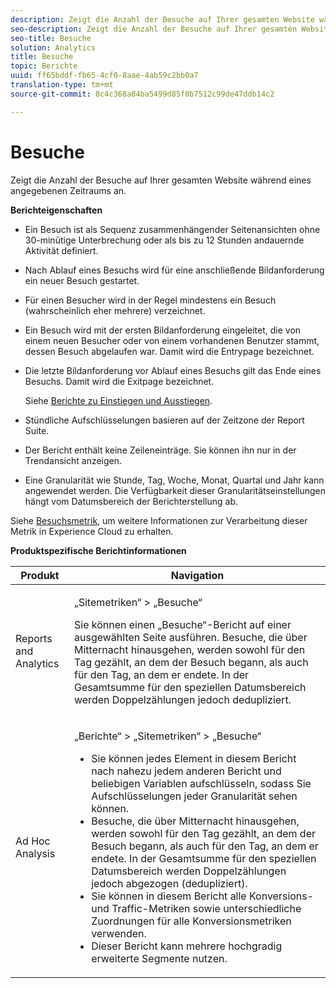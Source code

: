 ```yaml
---
description: Zeigt die Anzahl der Besuche auf Ihrer gesamten Website während eines angegebenen Zeitraums an.
seo-description: Zeigt die Anzahl der Besuche auf Ihrer gesamten Website während eines angegebenen Zeitraums an.
seo-title: Besuche
solution: Analytics
title: Besuche
topic: Berichte
uuid: ff65bddf-fb65-4cf0-8aae-4ab59c2bb0a7
translation-type: tm+mt
source-git-commit: 8c4c368a84ba5499d85f0b7512c99de47ddb14c2

---
```



# Besuche

Zeigt die Anzahl der Besuche auf Ihrer gesamten Website während eines angegebenen Zeitraums an.

**Berichteigenschaften**

* Ein Besuch ist als Sequenz zusammenhängender Seitenansichten ohne 30-minütige Unterbrechung oder als bis zu 12 Stunden andauernde Aktivität definiert.
* Nach Ablauf eines Besuchs wird für eine anschließende Bildanforderung ein neuer Besuch gestartet.
* Für einen Besucher wird in der Regel mindestens ein Besuch (wahrscheinlich eher mehrere) verzeichnet.
* Ein Besuch wird mit der ersten Bildanforderung eingeleitet, die von einem neuen Besucher oder von einem vorhandenen Benutzer stammt, dessen Besuch abgelaufen war. Damit wird die Entrypage bezeichnet.
* Die letzte Bildanforderung vor Ablauf eines Besuchs gilt das Ende eines Besuchs. Damit wird die Exitpage bezeichnet.

   Siehe [Berichte zu Einstiegen und Ausstiegen](/help/components/c-variables/dimensionslist/reports-entries-exits.md).
* Stündliche Aufschlüsselungen basieren auf der Zeitzone der Report Suite.
* Der Bericht enthält keine Zeileneinträge. Sie können ihn nur in der Trendansicht anzeigen.
* Eine Granularität wie Stunde, Tag, Woche, Monat, Quartal und Jahr kann angewendet werden. Die Verfügbarkeit dieser Granularitätseinstellungen hängt vom Datumsbereich der Berichterstellung ab.

Siehe [Besuchsmetrik](/help/components/c-variables/c-metrics/metrics-visit.md), um weitere Informationen zur Verarbeitung dieser Metrik in Experience Cloud zu erhalten.

**Produktspezifische Berichtinformationen**

<table id="table_3138CA443CAC4F55838216E8B8786EE2"> 
 <thead> 
  <tr> 
   <th colname="col1" class="entry"> Produkt </th> 
   <th colname="col2" class="entry"> Navigation </th> 
  </tr> 
 </thead>
 <tbody> 
  <tr> 
   <td colname="col1"> <p> Reports and Analytics </p> </td> 
   <td colname="col2"> <p> <span class="uicontrol">„Sitemetriken“</span> &gt; <span class="uicontrol">„Besuche“</span> </p> <p>Sie können einen <span class="wintitle">„Besuche“-Bericht</span> auf einer ausgewählten Seite ausführen. Besuche, die über Mitternacht hinausgehen, werden sowohl für den Tag gezählt, an dem der Besuch begann, als auch für den Tag, an dem er endete. In der Gesamtsumme für den speziellen Datumsbereich werden Doppelzählungen jedoch dedupliziert. </p> </td> 
  </tr> 
  <tr> 
   <td colname="col1"> <p> Ad Hoc Analysis  </p> </td> 
   <td colname="col2"> <p> <span class="uicontrol">„Berichte“</span> &gt; <span class="uicontrol">„Sitemetriken“</span> &gt; <span class="uicontrol">„Besuche“</span> </p> 
    <ul id="ul_73FEE02C129041D6A63F2DB07676960F"> 
     <li id="li_CC3BB22DE97941EB8032BE4421FFC173"> Sie können jedes Element in diesem Bericht nach nahezu jedem anderen Bericht und beliebigen Variablen aufschlüsseln, sodass Sie Aufschlüsselungen jeder Granularität sehen können. </li> 
     <li id="li_D53D480D73264D47945C9E1202B7BD4F">Besuche, die über Mitternacht hinausgehen, werden sowohl für den Tag gezählt, an dem der Besuch begann, als auch für den Tag, an dem er endete. In der Gesamtsumme für den speziellen Datumsbereich werden Doppelzählungen jedoch abgezogen (dedupliziert). </li> 
     <li id="li_B8BCC584F95B407DB87F5EA57CC88F62">Sie können in diesem Bericht alle Konversions- und Traffic-Metriken sowie unterschiedliche Zuordnungen für alle Konversionsmetriken verwenden. </li> 
     <li id="li_0F342D3DCFF44ABAB79BD0F9E7F43E1E">Dieser Bericht kann mehrere hochgradig erweiterte Segmente nutzen. </li> 
    </ul> </td> 
  </tr> 
 </tbody> 
</table>


